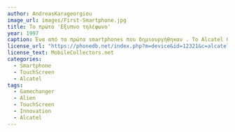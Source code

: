 ```yaml
---
author: AndreasKarageorgiou
image_url: images/First-Smartphone.jpg
title: Το πρώτο 'Εξυπνο τηλέφωνο' 
year: 1997
caption: Ένα από τα πρώτα smartphones που δημιουργήθηκαν . Το Alcatel One Touch Com HD3 ήταν για την τότε εποχή ένα game changer όπως το αποκάλεσαν. Οι εξωγήινες λειτουργίες του ήταν του ήταν:Οθόνη αφής , κομπιουτεράκι , ημερολόγιο , ατζέντα και αποστολή-λήψη email.Τέλος περιείχε και stylus pen για ευκολία στην οθόνη αφής.  
license_url: "https://phonedb.net/index.php?m=device&id=12321&c=alcatel_one_touch_com_hd3&d=image" 
license_text: MobileCollectors.net 
categories:
  - Smartphone
  - TouchScreen
  - Alcatel
tags:
  - Gamechanger 
  - Alien 
  - TouchScreen 
  - Innovation
  - Alcatel
---
```

